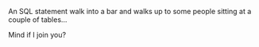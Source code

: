 An SQL statement walk into a bar and walks up to some people sitting at a couple of tables... 

<div type="expander" caption="and says...">
Mind if I join you?
</div>